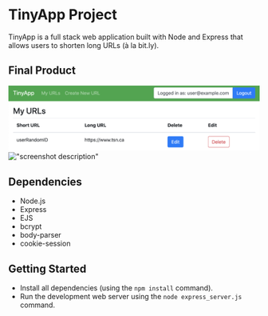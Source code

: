 # TinyApp Project

TinyApp is a full stack web application built with Node and Express that allows users to shorten long URLs (à la bit.ly).

## Final Product

!["Screenshot of URLs page"](https://github.com/moseskim25/tinyapp/blob/0671f6e5b63d84e3db57fb96851570238a473097/docs/Main%20page%20with%20user%20logged%20in.png?raw=true)
!["screenshot description"](#)

## Dependencies

- Node.js
- Express
- EJS
- bcrypt
- body-parser
- cookie-session

## Getting Started

- Install all dependencies (using the `npm install` command).
- Run the development web server using the `node express_server.js` command.